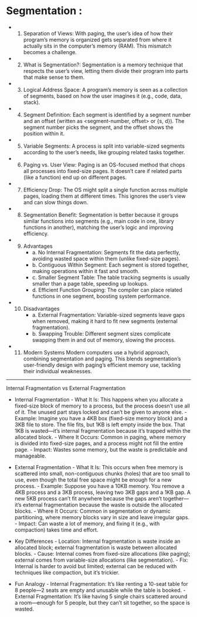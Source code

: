 # Segmentation : 
- 1. Separation of Views: With paging, the user’s idea of how their program’s memory is organized gets separated from where it actually sits in the computer’s       memory (RAM). This mismatch becomes a challenge.
- 2. What is Segmentation?: Segmentation is a memory technique that respects the user’s view, letting them divide their program into parts that make sense to them.
- 3. Logical Address Space: A program’s memory is seen as a collection of segments, based on how the user imagines it (e.g., code, data, stack).
- 4. Segment Definition: Each segment is identified by a segment number and an offset (written as <segment-number, offset> or {s, d}). The segment number picks the segment, and the offset shows the position within it.
- 5. Variable Segments: A process is split into variable-sized segments according to the user’s needs, like grouping related tasks together.
- 6. Paging vs. User View: Paging is an OS-focused method that chops all processes into fixed-size pages. It doesn’t care if related parts (like a function) end up on different pages.
- 7. Efficiency Drop: The OS might split a single function across multiple pages, loading them at different times. This ignores the user’s view and can slow things down.
- 8. Segmentation Benefit: Segmentation is better because it groups similar functions into segments (e.g., main code in one, library functions in another), matching the user’s logic and improving efficiency.
- 9. Advantages
        - a. No Internal Fragmentation: Segments fit the data perfectly, avoiding wasted space within them (unlike fixed-size pages).
        - b. Contiguous Within Segment: Each segment is stored together, making operations within it fast and smooth.
        - c. Smaller Segment Table: The table tracking segments is usually smaller than a page table, speeding up lookups.
        - d. Efficient Function Grouping: The compiler can place related functions in one segment, boosting system performance.
- 10. Disadvantages
        - a. External Fragmentation: Variable-sized segments leave gaps when removed, making it hard to fit new segments (external fragmentation).
        - b. Swapping Trouble: Different segment sizes complicate swapping them in and out of memory, slowing the process.
- 11. Modern Systems
       Modern computers use a hybrid approach, combining segmentation and paging. This blends segmentation’s user-friendly design with paging’s efficient memory  use, tackling their individual weaknesses.
---
Internal Fragmentation vs External Fragmentation

- Internal Fragmentation
        - What It Is: This happens when you allocate a fixed-size block of memory to a process, but the process doesn’t use all of it. The unused part stays locked and can’t be given to anyone else.
        - Example: Imagine you have a 4KB box (fixed-size memory block) and a 3KB file to store. The file fits, but 1KB is left empty inside the box. That 1KB is wasted—it’s internal fragmentation because it’s trapped within the allocated block.
        - Where It Occurs: Common in paging, where memory is divided into fixed-size pages, and a process might not fill the entire page.
        - Impact: Wastes some memory, but the waste is predictable and manageable.

- External Fragmentation
        - What It Is: This occurs when free memory is scattered into small, non-contiguous chunks (holes) that are too small to use, even though the total free space might be enough for a new process.
        - Example: Suppose you have a 10KB memory. You remove a 4KB process and a 3KB process, leaving two 3KB gaps and a 1KB gap. A new 5KB process can’t fit anywhere because the gaps aren’t together—it’s external fragmentation because the waste is outside the allocated blocks.
        - Where It Occurs: Common in segmentation or dynamic partitioning, where memory blocks vary in size and leave irregular gaps.
        - Impact: Can waste a lot of memory, and fixing it (e.g., with compaction) takes time and effort.

- Key Differences
        - Location: Internal fragmentation is waste inside an allocated block; external fragmentation is waste between allocated blocks.
        - Cause: Internal comes from fixed-size allocations (like paging); external comes from variable-size allocations (like segmentation).
        - Fix: Internal is harder to avoid but limited; external can be reduced with techniques like compaction, but it’s trickier.

- Fun Analogy
        - Internal Fragmentation: It’s like renting a 10-seat table for 8 people—2 seats are empty and unusable while the table is booked.
        - External Fragmentation: It’s like having 5 single chairs scattered around a room—enough for 5 people, but they can’t sit together, so the space is wasted.
